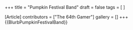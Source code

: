 +++
title = "Pumpkin Festival Band"
draft = false
tags = [ ]

[Article]
contributors = ["The 64th Gamer"]
gallery = []
+++
{{BlurbPumpkinFestivalBand}}